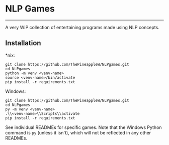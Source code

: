 # NLP Games

---

A very WIP collection of entertaining programs made using NLP concepts.

## Installation

\*nix:
```
git clone https://github.com/ThePineappleW/NLPgames.git
cd NLPgames
python -m venv <venv-name>
source <venv-name>/bin/activate
pip install -r requirements.txt
```

Windows:
```
git clone https://github.com/ThePineappleW/NLPgames.git
cd NLPgames
py -m venv <venv-name>
.\\<venv-name>\\Scripts\\activate
pip install -r requirements.txt
```

See individual READMEs for specific games.
Note that the Windows Python command is `py` (unless it isn't), which will not be reflected in any other READMEs.

